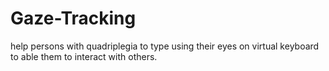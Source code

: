 # Gaze-Tracking
help persons with quadriplegia to type using their eyes on virtual keyboard to able them to interact with others.
